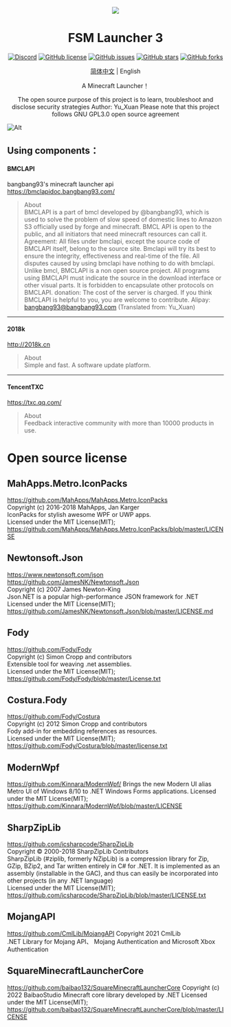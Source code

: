 <p align="center">
<img src="https://s3.bmp.ovh/imgs/2022/03/d948906676b5a9c0.png"/>
</p>

<div align="center">
  
# FSM Launcher 3

[![Discord](https://img.shields.io/discord/935789562322632735.svg?label=&logo=discord&logoColor=ffffff&color=7389D8&labelColor=6A7EC2)](https://discord.gg/Xj9pGPcRHr)
<a href="https://github.com/YUXUAN888/FSM3/blob/master/LICENSE"><img alt="GitHub license" src="https://img.shields.io/github/license/YUXUAN888/FSM3"></a>
<a href="https://github.com/YUXUAN888/FSM3/issues"><img alt="GitHub issues" src="https://img.shields.io/github/issues/YUXUAN888/FSM3"></a>
<a href="https://github.com/YUXUAN888/FSM3/stargazers"><img alt="GitHub stars" src="https://img.shields.io/github/stars/YUXUAN888/FSM3"></a>
<a href="https://github.com/YUXUAN888/FSM3/network"><img alt="GitHub forks" src="https://img.shields.io/github/forks/YUXUAN888/FSM3"></a>

[简体中文](https://github.com/YUXUAN888/FSM3/blob/master/%5BCN%5DREADME.md) | English
  
A Minecraft Launcher！

The open source purpose of this project is to learn, troubleshoot and disclose security strategies
Author: Yu_Xuan
Please note that this project follows GNU GPL3.0 open source agreement

</div>

![Alt](https://repobeats.axiom.co/api/embed/4aa64d844a6f7e8330e0b653cceffa5a0f775af0.svg "Repobeats analytics image")
  
## Using components：

#### BMCLAPI
bangbang93's minecraft launcher api  
https://bmclapidoc.bangbang93.com/  
> About  
BMCLAPI is a part of bmcl developed by @bangbang93, which is used to solve the problem of slow speed of domestic lines to Amazon S3 officially used by forge and minecraft. BMCL API is open to the public, and all initiators that need minecraft resources can call it.
Agreement:
All files under bmclapi, except the source code of BMCLAPI itself, belong to the source site.
Bmclapi will try its best to ensure the integrity, effectiveness and real-time of the file. All disputes caused by using bmclapi have nothing to do with bmclapi.
Unlike bmcl, BMCLAPI is a non open source project.
All programs using BMCLAPI must indicate the source in the download interface or other visual parts.
It is forbidden to encapsulate other protocols on BMCLAPI.
donation:
The cost of the server is charged. If you think BMCLAPI is helpful to you, you are welcome to contribute. Alipay: bangbang93@bangbang93.com
(Translated from: Yu_Xuan)

------------

#### 2018k
http://2018k.cn
> About  
Simple and fast.
A software update platform.

------------

#### TencentTXC
https://txc.qq.com/
> About  
Feedback interactive community with more than 10000 products in use.
  
# Open source license  

## MahApps.Metro.IconPacks  

https://github.com/MahApps/MahApps.Metro.IconPacks  
Copyright (c) 2016-2018 MahApps, Jan Karger  
IconPacks for stylish awesome WPF or UWP apps.  
Licensed under the MIT License(MIT);  
https://github.com/MahApps/MahApps.Metro.IconPacks/blob/master/LICENSE  

## Newtonsoft.Json  

https://www.newtonsoft.com/json  
https://github.com/JamesNK/Newtonsoft.Json  
Copyright (c) 2007 James Newton-King  
Json.NET is a popular high-performance JSON framework for .NET  
Licensed under the MIT License(MIT);  
https://github.com/JamesNK/Newtonsoft.Json/blob/master/LICENSE.md  

## Fody  

https://github.com/Fody/Fody  
Copyright (c) Simon Cropp and contributors  
Extensible tool for weaving .net assemblies.  
Licensed under the MIT License(MIT);  
https://github.com/Fody/Fody/blob/master/License.txt  

## Costura.Fody  

https://github.com/Fody/Costura  
Copyright (c) 2012 Simon Cropp and contributors  
Fody add-in for embedding references as resources.  
Licensed under the MIT License(MIT);  
https://github.com/Fody/Costura/blob/master/license.txt  

## ModernWpf

https://github.com/Kinnara/ModernWpf/
Brings the new Modern UI alias Metro UI of Windows 8/10 to .NET Windows Forms applications.
Licensed under the MIT License(MIT);  
https://github.com/Kinnara/ModernWpf/blob/master/LICENSE

## SharpZipLib  

https://github.com/icsharpcode/SharpZipLib  
Copyright © 2000-2018 SharpZipLib Contributors  
SharpZipLib (#ziplib, formerly NZipLib) is a compression library for Zip, GZip, BZip2, and Tar written entirely in C# for .NET. It is implemented as an assembly (installable in the GAC), and thus can easily be incorporated into other projects (in any .NET language)  
Licensed under the MIT License(MIT);  
https://github.com/icsharpcode/SharpZipLib/blob/master/LICENSE.txt  

## MojangAPI  

https://github.com/CmlLib/MojangAPI
Copyright 2021 CmlLib  
.NET Library for Mojang API、
Mojang Authentication and Microsoft Xbox Authentication

## SquareMinecraftLauncherCore

https://github.com/baibao132/SquareMinecraftLauncherCore
Copyright (c) 2022 BaibaoStudio
Minecraft core library developed by .NET
Licensed under the MIT License(MIT);
https://github.com/baibao132/SquareMinecraftLauncherCore/blob/master/LICENSE